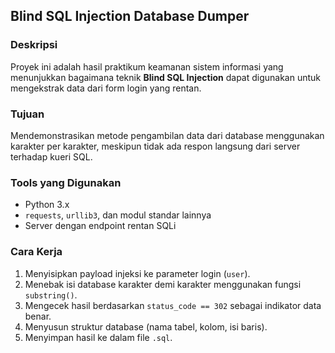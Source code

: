 ## Blind SQL Injection Database Dumper

### Deskripsi
Proyek ini adalah hasil praktikum keamanan sistem informasi yang menunjukkan bagaimana teknik **Blind SQL Injection** dapat digunakan untuk mengekstrak data dari form login yang rentan.

### Tujuan
Mendemonstrasikan metode pengambilan data dari database menggunakan karakter per karakter, meskipun tidak ada respon langsung dari server terhadap kueri SQL.

### Tools yang Digunakan
- Python 3.x
- `requests`, `urllib3`, dan modul standar lainnya
- Server dengan endpoint rentan SQLi

### Cara Kerja
1. Menyisipkan payload injeksi ke parameter login (`user`).
2. Menebak isi database karakter demi karakter menggunakan fungsi `substring()`.
3. Mengecek hasil berdasarkan `status_code == 302` sebagai indikator data benar.
4. Menyusun struktur database (nama tabel, kolom, isi baris).
5. Menyimpan hasil ke dalam file `.sql`.

